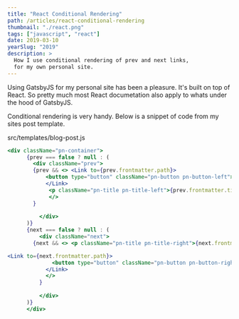 ```yaml
---
title: "React Conditional Rendering"
path: /articles/react-conditional-rendering
thumbnail: "./react.png"
tags: ["javascript", "react"]
date: 2019-03-10
yearSlug: "2019"
description: >
  How I use conditional rendering of prev and next links,
  for my own personal site. 
---
```

Using GatsbyJS for my personal site has been a pleasure. It's built on top of React. So pretty much most React documetation also apply to whats under the hood of GatsbyJS.


Conditional rendering is very handy. Below is a snippet of code from my sites post template.

<div class="filename">src/templates/blog-post.js</div>

```jsx
<div className="pn-container">
      {prev === false ? null : (
        <div className="prev">
        {prev && <> <Link to={prev.frontmatter.path}>
            <button type="button" className="pn-button pn-button-left">&laquo;</button>
            </Link>
             <p className="pn-title pn-title-left">{prev.frontmatter.title}</p>
             </>
        }
        
          </div>
      )}
      {next === false ? null : (
          <div className="next">
        {next && <> <p className="pn-title pn-title-right">{next.frontmatter.title}</p>

<Link to={next.frontmatter.path}>
              <button type="button" className="pn-button pn-button-right">&raquo;</button>
            </Link>
            </>
          }
           
          </div>
      )}
      </div>
```
